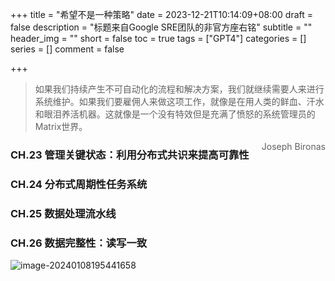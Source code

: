 +++
title = "希望不是一种策略"
date = 2023-12-21T10:14:09+08:00
draft = false
description = "标题来自Google SRE团队的非官方座右铭"
subtitle = ""
header_img = ""
short = false
toc = true
tags = ["GPT4"]
categories = []
series = []
comment = false

+++

> 如果我们持续产生不可自动化的流程和解决方案，我们就继续需要人来进行系统维护。如果我们要雇佣人来做这项工作，就像是在用人类的鲜血、汗水和眼泪养活机器。这就像是一个没有特效但是充满了愤怒的系统管理员的Matrix世界。
>
> <span style="float: right;"> Joseph Bironas</span>

### CH.23 管理关键状态：利用分布式共识来提高可靠性

### CH.24 分布式周期性任务系统

### CH.25 数据处理流水线

### CH.26 数据完整性：读写一致

![image-20240108195441658](/image/2024/image-20240108195441658.png)
